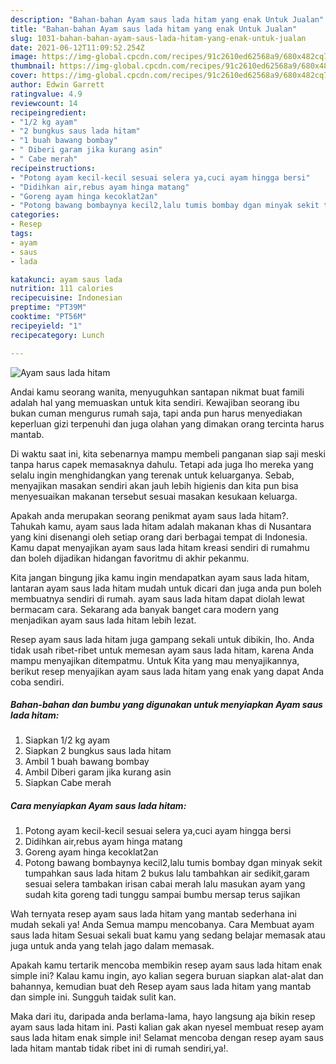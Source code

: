 ```yaml
---
description: "Bahan-bahan Ayam saus lada hitam yang enak Untuk Jualan"
title: "Bahan-bahan Ayam saus lada hitam yang enak Untuk Jualan"
slug: 1031-bahan-bahan-ayam-saus-lada-hitam-yang-enak-untuk-jualan
date: 2021-06-12T11:09:52.254Z
image: https://img-global.cpcdn.com/recipes/91c2610ed62568a9/680x482cq70/ayam-saus-lada-hitam-foto-resep-utama.jpg
thumbnail: https://img-global.cpcdn.com/recipes/91c2610ed62568a9/680x482cq70/ayam-saus-lada-hitam-foto-resep-utama.jpg
cover: https://img-global.cpcdn.com/recipes/91c2610ed62568a9/680x482cq70/ayam-saus-lada-hitam-foto-resep-utama.jpg
author: Edwin Garrett
ratingvalue: 4.9
reviewcount: 14
recipeingredient:
- "1/2 kg ayam"
- "2 bungkus saus lada hitam"
- "1 buah bawang bombay"
- " Diberi garam jika kurang asin"
- " Cabe merah"
recipeinstructions:
- "Potong ayam kecil-kecil sesuai selera ya,cuci ayam hingga bersi"
- "Didihkan air,rebus ayam hinga matang"
- "Goreng ayam hinga kecoklat2an"
- "Potong bawang bombaynya kecil2,lalu tumis bombay dgan minyak sekit tumpahkan saus lada hitam 2 bukus lalu tambahkan air sedikit,garam sesuai selera tambakan irisan cabai merah lalu masukan ayam yang sudah kita goreng tadi tunggu sampai bumbu mersap terus sajikan"
categories:
- Resep
tags:
- ayam
- saus
- lada

katakunci: ayam saus lada 
nutrition: 111 calories
recipecuisine: Indonesian
preptime: "PT39M"
cooktime: "PT56M"
recipeyield: "1"
recipecategory: Lunch

---
```



![Ayam saus lada hitam](https://img-global.cpcdn.com/recipes/91c2610ed62568a9/680x482cq70/ayam-saus-lada-hitam-foto-resep-utama.jpg)

Andai kamu seorang wanita, menyuguhkan santapan nikmat buat famili adalah hal yang memuaskan untuk kita sendiri. Kewajiban seorang ibu bukan cuman mengurus rumah saja, tapi anda pun harus menyediakan keperluan gizi terpenuhi dan juga olahan yang dimakan orang tercinta harus mantab.

Di waktu  saat ini, kita sebenarnya mampu membeli panganan siap saji meski tanpa harus capek memasaknya dahulu. Tetapi ada juga lho mereka yang selalu ingin menghidangkan yang terenak untuk keluarganya. Sebab, menyajikan masakan sendiri akan jauh lebih higienis dan kita pun bisa menyesuaikan makanan tersebut sesuai masakan kesukaan keluarga. 



Apakah anda merupakan seorang penikmat ayam saus lada hitam?. Tahukah kamu, ayam saus lada hitam adalah makanan khas di Nusantara yang kini disenangi oleh setiap orang dari berbagai tempat di Indonesia. Kamu dapat menyajikan ayam saus lada hitam kreasi sendiri di rumahmu dan boleh dijadikan hidangan favoritmu di akhir pekanmu.

Kita jangan bingung jika kamu ingin mendapatkan ayam saus lada hitam, lantaran ayam saus lada hitam mudah untuk dicari dan juga anda pun boleh membuatnya sendiri di rumah. ayam saus lada hitam dapat diolah lewat bermacam cara. Sekarang ada banyak banget cara modern yang menjadikan ayam saus lada hitam lebih lezat.

Resep ayam saus lada hitam juga gampang sekali untuk dibikin, lho. Anda tidak usah ribet-ribet untuk memesan ayam saus lada hitam, karena Anda mampu menyajikan ditempatmu. Untuk Kita yang mau menyajikannya, berikut resep menyajikan ayam saus lada hitam yang enak yang dapat Anda coba sendiri.

<!--inarticleads1-->

##### Bahan-bahan dan bumbu yang digunakan untuk menyiapkan Ayam saus lada hitam:

1. Siapkan 1/2 kg ayam
1. Siapkan 2 bungkus saus lada hitam
1. Ambil 1 buah bawang bombay
1. Ambil  Diberi garam jika kurang asin
1. Siapkan  Cabe merah




<!--inarticleads2-->

##### Cara menyiapkan Ayam saus lada hitam:

1. Potong ayam kecil-kecil sesuai selera ya,cuci ayam hingga bersi
1. Didihkan air,rebus ayam hinga matang
1. Goreng ayam hinga kecoklat2an
1. Potong bawang bombaynya kecil2,lalu tumis bombay dgan minyak sekit tumpahkan saus lada hitam 2 bukus lalu tambahkan air sedikit,garam sesuai selera tambakan irisan cabai merah lalu masukan ayam yang sudah kita goreng tadi tunggu sampai bumbu mersap terus sajikan




Wah ternyata resep ayam saus lada hitam yang mantab sederhana ini mudah sekali ya! Anda Semua mampu mencobanya. Cara Membuat ayam saus lada hitam Sesuai sekali buat kamu yang sedang belajar memasak atau juga untuk anda yang telah jago dalam memasak.

Apakah kamu tertarik mencoba membikin resep ayam saus lada hitam enak simple ini? Kalau kamu ingin, ayo kalian segera buruan siapkan alat-alat dan bahannya, kemudian buat deh Resep ayam saus lada hitam yang mantab dan simple ini. Sungguh taidak sulit kan. 

Maka dari itu, daripada anda berlama-lama, hayo langsung aja bikin resep ayam saus lada hitam ini. Pasti kalian gak akan nyesel membuat resep ayam saus lada hitam enak simple ini! Selamat mencoba dengan resep ayam saus lada hitam mantab tidak ribet ini di rumah sendiri,ya!.

